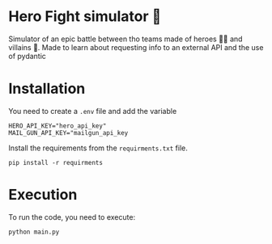 # Hero Fight simulator 🦇 
Simulator of an epic battle between tho teams made of heroes 🦸‍♀️ and villains 🦹. Made to learn about requesting info to an external API and the use of pydantic

# Installation
You need to create a ```.env``` file and add the variable 
``` 
HERO_API_KEY="hero_api_key" 
MAIL_GUN_API_KEY="mailgun_api_key
```

Install the requirements from the ```requirments.txt``` file.
``` 
pip install -r requirments
``` 

# Execution
To run the code, you need to execute:
``` 
python main.py
``` 


